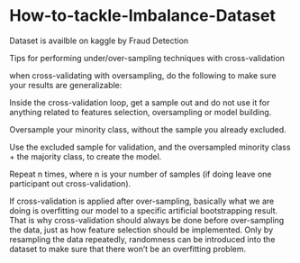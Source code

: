 # How-to-tackle-Imbalance-Dataset

Dataset is availble on kaggle by Fraud Detection



Tips for performing under/over-sampling techniques with cross-validation

when cross-validating with oversampling, do the following to make sure your results are generalizable:

Inside the cross-validation loop, get a sample out and do not use it for anything related to features selection, oversampling or model building.

Oversample your minority class, without the sample you already excluded.

Use the excluded sample for validation, and the oversampled minority class + the majority class, to create the model.

Repeat n times, where n is your number of samples (if doing leave one participant out cross-validation).

If cross-validation is applied after over-sampling, basically what we are doing is overfitting our model to a specific artificial bootstrapping result. That is why cross-validation should always be done before over-sampling the data, just as how feature selection should be implemented. Only by resampling the data repeatedly, randomness can be introduced into the dataset to make sure that there won’t be an overfitting problem.
